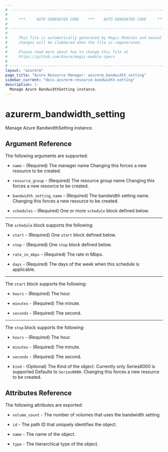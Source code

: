 ```yaml
---
# ----------------------------------------------------------------------------
#
#     ***     AUTO GENERATED CODE    ***    AUTO GENERATED CODE     ***
#
# ----------------------------------------------------------------------------
#
#     This file is automatically generated by Magic Modules and manual
#     changes will be clobbered when the file is regenerated.
#
#     Please read more about how to change this file at
#     https://github.com/Azure/magic-module-specs
#
# ----------------------------------------------------------------------------
layout: "azurerm"
page_title: "Azure Resource Manager: azurerm_bandwidth_setting"
sidebar_current: "docs-azurerm-resource-bandwidth-setting"
description: |-
  Manage Azure BandwidthSetting instance.
---
```


# azurerm_bandwidth_setting

Manage Azure BandwidthSetting instance.


## Argument Reference

The following arguments are supported:

* `name` - (Required) The manager name Changing this forces a new resource to be created.

* `resource_group` - (Required) The resource group name Changing this forces a new resource to be created.

* `bandwidth_setting_name` - (Required) The bandwidth setting name. Changing this forces a new resource to be created.

* `schedules` - (Required) One or more `schedule` block defined below.

---

The `schedule` block supports the following:

* `start` - (Required) One `start` block defined below.

* `stop` - (Required) One `stop` block defined below.

* `rate_in_mbps` - (Required) The rate in Mbps.

* `days` - (Required) The days of the week when this schedule is applicable.


---

The `start` block supports the following:

* `hours` - (Required) The hour.

* `minutes` - (Required) The minute.

* `seconds` - (Required) The second.

---

The `stop` block supports the following:

* `hours` - (Required) The hour.

* `minutes` - (Required) The minute.

* `seconds` - (Required) The second.

* `kind` - (Optional) The Kind of the object. Currently only Series8000 is supported Defaults to `Series8000`. Changing this forces a new resource to be created.

## Attributes Reference

The following attributes are exported:

* `volume_count` - The number of volumes that uses the bandwidth setting.

* `id` - The path ID that uniquely identifies the object.

* `name` - The name of the object.

* `type` - The hierarchical type of the object.
